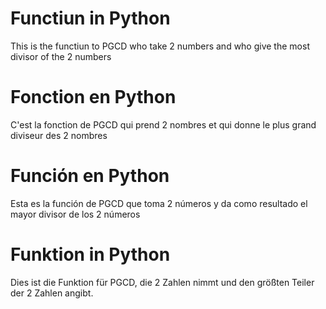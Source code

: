 # Functiun in Python

This is the functiun to PGCD who take 2 numbers and who give the 
most divisor of the 2 numbers

# Fonction en Python

C'est la fonction de PGCD qui prend 2 nombres et qui donne le
plus grand diviseur des 2 nombres

# Función en Python

Esta es la función de PGCD que toma 2 números y da como resultado el
mayor divisor de los 2 números

# Funktion in Python

Dies ist die Funktion für PGCD, die 2 Zahlen nimmt und den 
größten Teiler der 2 Zahlen angibt.

